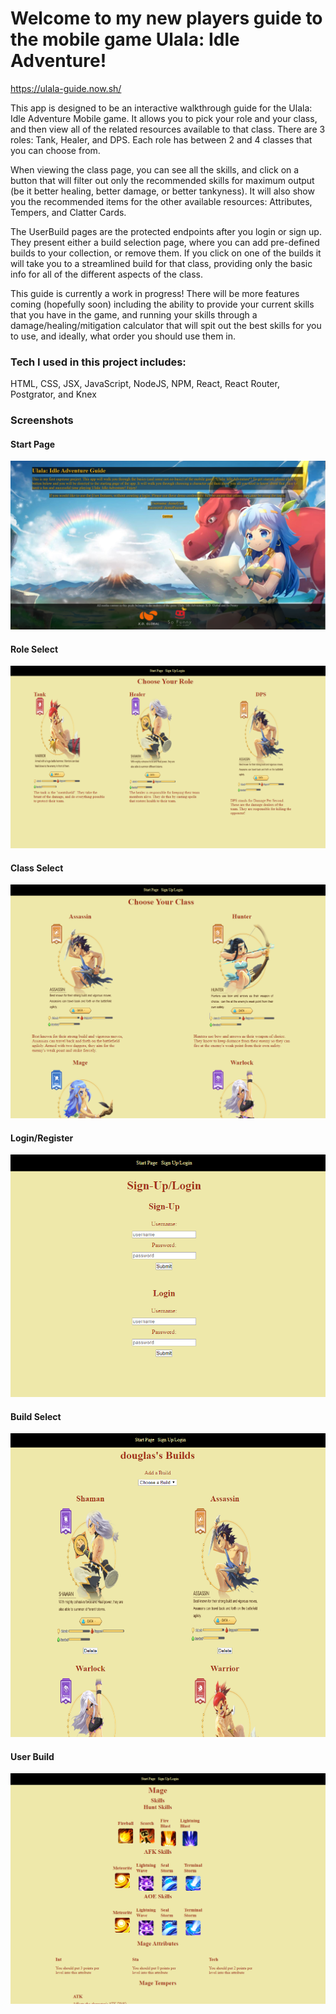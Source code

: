 # Welcome to my new players guide to the mobile game Ulala: Idle Adventure!

https://ulala-guide.now.sh/

This app is designed to be an interactive walkthrough guide for the Ulala: Idle Adventure Mobile game.
It allows you to pick your role and your class, and then view all of the related resources available
to that class.  There are 3 roles: Tank, Healer, and DPS.  Each role has between 2 and 4 classes that
you can choose from.

When viewing the class page, you can see all the skills, and click on a button that will filter out
only the recommended skills for maximum output (be it better healing, better damage, or better tankyness).
It will also show you the recommended items for the other available resources: Attributes, Tempers, and
Clatter Cards.

The UserBuild pages are the protected endpoints after you login or sign up. They present either a build
selection page, where you can add pre-defined builds to your collection, or remove them. If you click on
one of the builds it will take you to a streamlined build for that class, providing only the basic info
for all of the different aspects of the class.

This guide is currently a work in progress! There will be more features coming (hopefully soon) including
the ability to provide your current skills that you have in the game, and running your skills through a 
damage/healing/mitigation calculator that will spit out the best skills for you to use, and ideally, what
order you should use them in.

### Tech I used in this project includes:
HTML, CSS, JSX, JavaScript, NodeJS, NPM, React, React Router, Postgrator, and Knex

### Screenshots

#### Start Page
![Start Page Screenshot](./src/ulala-media/screenshots/startpage.png)

#### Role Select
![Role Select Screenshot](./src/ulala-media/screenshots/roleselect.png)

#### Class Select
![Class Select Screenshot](./src/ulala-media/screenshots/classselect.png)

#### Login/Register
![Login Page Screenshot](./src/ulala-media/screenshots/login.png)

#### Build Select
![Build Select Page](./src/ulala-media/screenshots/buildselect.png)

#### User Build
![User Build Page](./src/ulala-media/screenshots/userbuild.png)